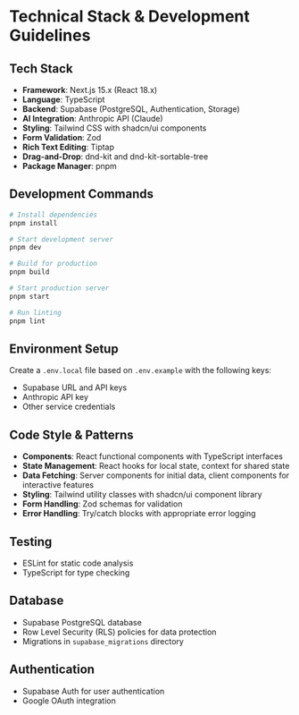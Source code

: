 # Technical Stack & Development Guidelines

## Tech Stack

- **Framework**: Next.js 15.x (React 18.x)
- **Language**: TypeScript
- **Backend**: Supabase (PostgreSQL, Authentication, Storage)
- **AI Integration**: Anthropic API (Claude)
- **Styling**: Tailwind CSS with shadcn/ui components
- **Form Validation**: Zod
- **Rich Text Editing**: Tiptap
- **Drag-and-Drop**: dnd-kit and dnd-kit-sortable-tree
- **Package Manager**: pnpm

## Development Commands

```bash
# Install dependencies
pnpm install

# Start development server
pnpm dev

# Build for production
pnpm build

# Start production server
pnpm start

# Run linting
pnpm lint
```

## Environment Setup

Create a `.env.local` file based on `.env.example` with the following keys:
- Supabase URL and API keys
- Anthropic API key
- Other service credentials

## Code Style & Patterns

- **Components**: React functional components with TypeScript interfaces
- **State Management**: React hooks for local state, context for shared state
- **Data Fetching**: Server components for initial data, client components for interactive features
- **Styling**: Tailwind utility classes with shadcn/ui component library
- **Form Handling**: Zod schemas for validation
- **Error Handling**: Try/catch blocks with appropriate error logging

## Testing

- ESLint for static code analysis
- TypeScript for type checking

## Database

- Supabase PostgreSQL database
- Row Level Security (RLS) policies for data protection
- Migrations in `supabase_migrations` directory

## Authentication

- Supabase Auth for user authentication
- Google OAuth integration